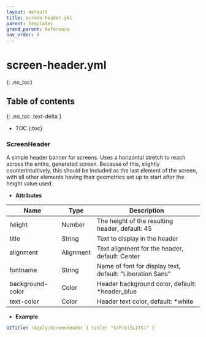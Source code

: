 ```yaml
---
layout: default
title: screen-header.yml
parent: Templates
grand_parent: Reference
nav_order: 4
---
```


# screen-header.yml
{: .no_toc}

## Table of contents
{: .no_toc .text-delta }

- TOC
{:toc}


### ScreenHeader

A simple header banner for screens. Uses a horizontal stretch to reach across the entire, generated screen.
Because of this, slightly counterintuitively, this should be included as the last element of the screen,
with all other elements having their geometries set up to start after the height value used.

* **Attributes**

|     Name         |  Type     | Description|
|------------------|-----------|------------|
| height           | Number    | The height of the resulting header, default: 45 |
| title            | String    | Text to display in the header |
| alignment        | Alignment | Text alignment for the header, default: Center |
| fontname         | String    | Name of font for display text, default: "Liberation Sans" |
| background-color | Color     | Header background color, default: *header_blue |
| text-color       | Color     | Header text color, default: *white |

* **Example**

```yaml
UITitle: !Apply:ScreenHeader { title: "$(P)$(SLITS)" }
```
